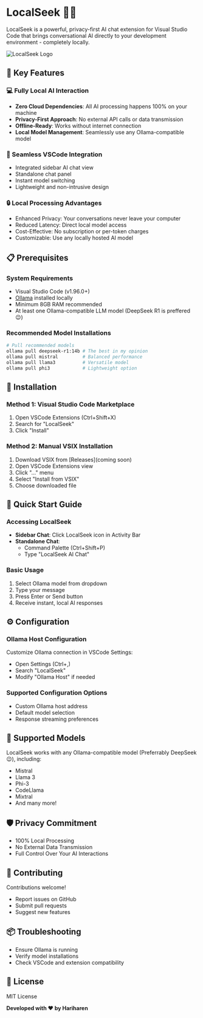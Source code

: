 # LocalSeek 🤖💬

LocalSeek is a powerful, privacy-first AI chat extension for Visual Studio Code that brings conversational AI directly to your development environment - completely locally.

![LocalSeek Logo](media/icon.png)

## 🌟 Key Features

### 💻 Fully Local AI Interaction
- **Zero Cloud Dependencies**: All AI processing happens 100% on your machine
- **Privacy-First Approach**: No external API calls or data transmission
- **Offline-Ready**: Works without internet connection
- **Local Model Management**: Seamlessly use any Ollama-compatible model

### 🚀 Seamless VSCode Integration
- Integrated sidebar AI chat view
- Standalone chat panel
- Instant model switching
- Lightweight and non-intrusive design

### 🔒 Local Processing Advantages
- Enhanced Privacy: Your conversations never leave your computer
- Reduced Latency: Direct local model access
- Cost-Effective: No subscription or per-token charges
- Customizable: Use any locally hosted AI model

## 📋 Prerequisites

### System Requirements
- Visual Studio Code (v1.96.0+)
- [Ollama](https://ollama.com/) installed locally
- Minimum 8GB RAM recommended
- At least one Ollama-compatible LLM model (DeepSeek R1 is preffered 😉)

### Recommended Model Installations
```bash
# Pull recommended models
ollama pull deepseek-r1:14b # The best in my opinion
ollama pull mistral         # Balanced performance
ollama pull llama3          # Versatile model
ollama pull phi3            # Lightweight option
```

## 🔧 Installation

### Method 1: Visual Studio Code Marketplace
1. Open VSCode Extensions (Ctrl+Shift+X)
2. Search for "LocalSeek"
3. Click "Install"

### Method 2: Manual VSIX Installation
1. Download VSIX from [Releases](coming soon)
2. Open VSCode Extensions view
3. Click "..." menu
4. Select "Install from VSIX"
5. Choose downloaded file

## 🚀 Quick Start Guide

### Accessing LocalSeek
- **Sidebar Chat**: Click LocalSeek icon in Activity Bar
- **Standalone Chat**: 
  - Command Palette (Ctrl+Shift+P)
  - Type "LocalSeek AI Chat"

### Basic Usage
1. Select Ollama model from dropdown
2. Type your message
3. Press Enter or Send button
4. Receive instant, local AI responses

## ⚙️ Configuration

### Ollama Host Configuration
Customize Ollama connection in VSCode Settings:
- Open Settings (Ctrl+,)
- Search "LocalSeek"
- Modify "Ollama Host" if needed

### Supported Configuration Options
- Custom Ollama host address
- Default model selection
- Response streaming preferences

## 🔬 Supported Models
LocalSeek works with any Ollama-compatible model (Preferrably DeepSeek 😉), including:
- Mistral
- Llama 3
- Phi-3
- CodeLlama
- Mixtral
- And many more!

## 🛡️ Privacy Commitment
- 100% Local Processing
- No External Data Transmission
- Full Control Over Your AI Interactions

## 🤝 Contributing
Contributions welcome! 
- Report issues on GitHub
- Submit pull requests
- Suggest new features

## 📦 Troubleshooting
- Ensure Ollama is running
- Verify model installations
- Check VSCode and extension compatibility

## 📝 License
MIT License

**Developed with ❤️ by Hariharen**
